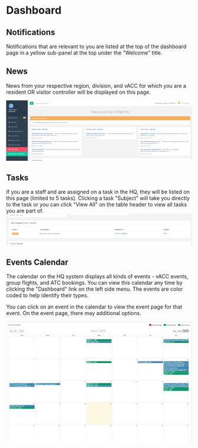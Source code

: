 # Dashboard

## Notifications

Notifications that are relevant to you are listed at the top of the dashboard page in a yellow sub-panel at the top under the "Welcome" title.

## News

News from your respective region, division, and vACC for which you are a resident OR visitor controller will be displayed on this page.

![](../.gitbook/assets/dash2.PNG)

## Tasks

If you are a staff and are assigned on a task in the HQ, they will be listed on this page \(limited to 5 tasks\). Clicking a task "Subject" will take you directly to the task or you can click "View All" on the table header to view all tasks you are part of. ![](../.gitbook/assets/task1.PNG)

## Events Calendar

The calendar on the HQ system displays all kinds of events - vACC events, group flights, and ATC bookings. You can view this calendar any time by clicking the "Dashboard" link on the left side menu. The events are color coded to help identify their types.

You can click on an event in the calendar to view the event page for that event. On the event page, there may additional options.

![](../.gitbook/assets/calendar4.PNG)


